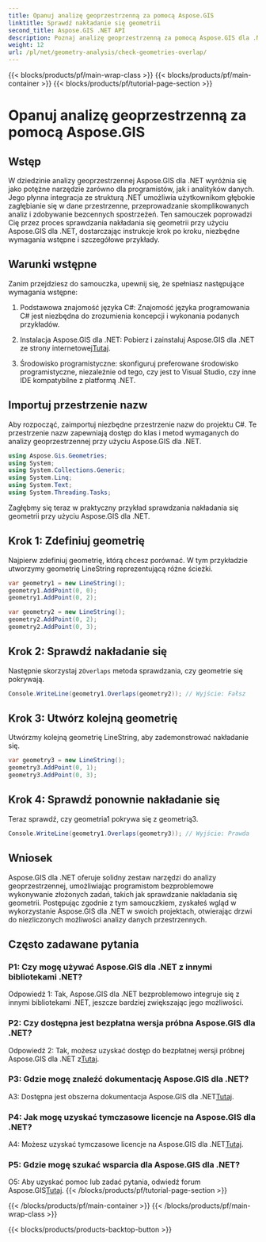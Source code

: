 ```yaml
---
title: Opanuj analizę geoprzestrzenną za pomocą Aspose.GIS
linktitle: Sprawdź nakładanie się geometrii
second_title: Aspose.GIS .NET API
description: Poznaj analizę geoprzestrzenną za pomocą Aspose.GIS dla .NET. Dowiedz się, jak sprawdzić nakładanie się geometrii, korzystając ze wskazówek krok po kroku.
weight: 12
url: /pl/net/geometry-analysis/check-geometries-overlap/
---
```


{{< blocks/products/pf/main-wrap-class >}}
{{< blocks/products/pf/main-container >}}
{{< blocks/products/pf/tutorial-page-section >}}

# Opanuj analizę geoprzestrzenną za pomocą Aspose.GIS

## Wstęp

W dziedzinie analizy geoprzestrzennej Aspose.GIS dla .NET wyróżnia się jako potężne narzędzie zarówno dla programistów, jak i analityków danych. Jego płynna integracja ze strukturą .NET umożliwia użytkownikom głębokie zagłębianie się w dane przestrzenne, przeprowadzanie skomplikowanych analiz i zdobywanie bezcennych spostrzeżeń. Ten samouczek poprowadzi Cię przez proces sprawdzania nakładania się geometrii przy użyciu Aspose.GIS dla .NET, dostarczając instrukcje krok po kroku, niezbędne wymagania wstępne i szczegółowe przykłady.

## Warunki wstępne

Zanim przejdziesz do samouczka, upewnij się, że spełniasz następujące wymagania wstępne:

1. Podstawowa znajomość języka C#: Znajomość języka programowania C# jest niezbędna do zrozumienia koncepcji i wykonania podanych przykładów.

2.  Instalacja Aspose.GIS dla .NET: Pobierz i zainstaluj Aspose.GIS dla .NET ze strony internetowej[Tutaj](https://releases.aspose.com/gis/net/).

3. Środowisko programistyczne: skonfiguruj preferowane środowisko programistyczne, niezależnie od tego, czy jest to Visual Studio, czy inne IDE kompatybilne z platformą .NET.

## Importuj przestrzenie nazw

Aby rozpocząć, zaimportuj niezbędne przestrzenie nazw do projektu C#. Te przestrzenie nazw zapewniają dostęp do klas i metod wymaganych do analizy geoprzestrzennej przy użyciu Aspose.GIS dla .NET.

```csharp
using Aspose.Gis.Geometries;
using System;
using System.Collections.Generic;
using System.Linq;
using System.Text;
using System.Threading.Tasks;
```

Zagłębmy się teraz w praktyczny przykład sprawdzania nakładania się geometrii przy użyciu Aspose.GIS dla .NET.

## Krok 1: Zdefiniuj geometrię

Najpierw zdefiniuj geometrię, którą chcesz porównać. W tym przykładzie utworzymy geometrię LineString reprezentującą różne ścieżki.

```csharp
var geometry1 = new LineString();
geometry1.AddPoint(0, 0);
geometry1.AddPoint(0, 2);

var geometry2 = new LineString();
geometry2.AddPoint(0, 2);
geometry2.AddPoint(0, 3);
```

## Krok 2: Sprawdź nakładanie się

 Następnie skorzystaj z`Overlaps` metoda sprawdzania, czy geometrie się pokrywają.

```csharp
Console.WriteLine(geometry1.Overlaps(geometry2)); // Wyjście: Fałsz
```

## Krok 3: Utwórz kolejną geometrię

Utwórzmy kolejną geometrię LineString, aby zademonstrować nakładanie się.

```csharp
var geometry3 = new LineString();
geometry3.AddPoint(0, 1);
geometry3.AddPoint(0, 3);
```

## Krok 4: Sprawdź ponownie nakładanie się

Teraz sprawdź, czy geometria1 pokrywa się z geometrią3.

```csharp
Console.WriteLine(geometry1.Overlaps(geometry3)); // Wyjście: Prawda
```

## Wniosek

Aspose.GIS dla .NET oferuje solidny zestaw narzędzi do analizy geoprzestrzennej, umożliwiając programistom bezproblemowe wykonywanie złożonych zadań, takich jak sprawdzanie nakładania się geometrii. Postępując zgodnie z tym samouczkiem, zyskałeś wgląd w wykorzystanie Aspose.GIS dla .NET w swoich projektach, otwierając drzwi do niezliczonych możliwości analizy danych przestrzennych.

## Często zadawane pytania

### P1: Czy mogę używać Aspose.GIS dla .NET z innymi bibliotekami .NET?

Odpowiedź 1: Tak, Aspose.GIS dla .NET bezproblemowo integruje się z innymi bibliotekami .NET, jeszcze bardziej zwiększając jego możliwości.

### P2: Czy dostępna jest bezpłatna wersja próbna Aspose.GIS dla .NET?

 Odpowiedź 2: Tak, możesz uzyskać dostęp do bezpłatnej wersji próbnej Aspose.GIS dla .NET z[Tutaj](https://releases.aspose.com/).

### P3: Gdzie mogę znaleźć dokumentację Aspose.GIS dla .NET?

 A3: Dostępna jest obszerna dokumentacja Aspose.GIS dla .NET[Tutaj](https://reference.aspose.com/gis/net/).

### P4: Jak mogę uzyskać tymczasowe licencje na Aspose.GIS dla .NET?

 A4: Możesz uzyskać tymczasowe licencje na Aspose.GIS dla .NET[Tutaj](https://purchase.aspose.com/temporary-license/).

### P5: Gdzie mogę szukać wsparcia dla Aspose.GIS dla .NET?

O5: Aby uzyskać pomoc lub zadać pytania, odwiedź forum Aspose.GIS[Tutaj](https://forum.aspose.com/c/gis/33).
{{< /blocks/products/pf/tutorial-page-section >}}

{{< /blocks/products/pf/main-container >}}
{{< /blocks/products/pf/main-wrap-class >}}

{{< blocks/products/products-backtop-button >}}
